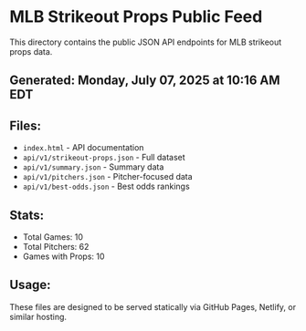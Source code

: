 # MLB Strikeout Props Public Feed

This directory contains the public JSON API endpoints for MLB strikeout props data.

## Generated: Monday, July 07, 2025 at 10:16 AM EDT

## Files:
- `index.html` - API documentation
- `api/v1/strikeout-props.json` - Full dataset
- `api/v1/summary.json` - Summary data
- `api/v1/pitchers.json` - Pitcher-focused data  
- `api/v1/best-odds.json` - Best odds rankings

## Stats:
- Total Games: 10
- Total Pitchers: 62
- Games with Props: 10

## Usage:
These files are designed to be served statically via GitHub Pages, Netlify, or similar hosting.

